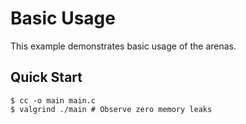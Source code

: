 # Basic Usage

This example demonstrates basic usage of the arenas.

## Quick Start

```console
$ cc -o main main.c
$ valgrind ./main # Observe zero memory leaks
```
